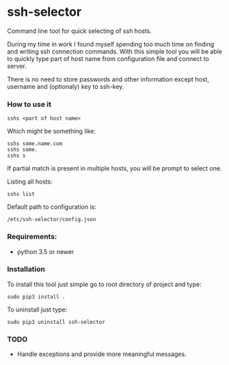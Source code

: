 # ssh-selector
Command line tool for quick selecting of ssh hosts.

During my time in work I found myself spending too much time on finding and writing ssh connection commands. 
With this simple tool you will be able to quickly type part of host name from configuration file and connect to server.

There is no need to store passwords and other information except host, username and (optionaly) key to ssh-key.


### How to use it

    sshs <part of host name>
    
Which might be something like:

    sshs some.name.com
    sshs some.
    sshs s 
    
If partial match is present in multiple hosts, you will be prompt to select one.

Listing all hosts:

    sshs list


Default path to configuration is:

    /etc/ssh-selector/config.json

### Requirements:
* python 3.5 or newer

### Installation
To install this tool just simple go to root directory of project and type:
    
    sudo pip3 install .

To uninstall just type:

    sudo pip3 uninstall ssh-selector

### TODO
* Handle exceptions and provide more meaningful messages.